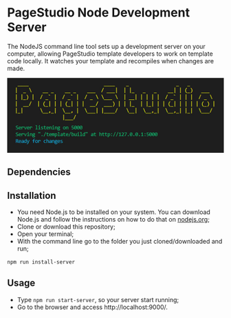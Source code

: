 # PageStudio Node Development Server

The NodeJS command line tool sets up a development server on your computer, allowing PageStudio template developers to work on template code locally. It watches your template and recompiles when changes are made.

![Alt text](screenshot.jpg?raw=true "PageStudio Node Development Server")

## Dependencies 

## Installation

- You need Node.js to be installed on your system. You can download Node.js and follow the instructions on how to do that on [nodejs.org](http://nodejs.org/);
- Clone or download this repository;
- Open your terminal;
- With the command line go to the folder you just cloned/downloaded and run;

```
npm run install-server
```

## Usage

- Type `npm run start-server`, so your server start running;
- Go to the browser and access http://localhost:9000/.